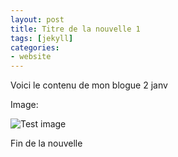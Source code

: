 ```yaml
---
layout: post
title: Titre de la nouvelle 1
tags: [jekyll] 
categories:
- website
---
```


Voici le contenu de mon blogue 2 janv

Image:

![Test image](http://localhost:4000/assets/img/socialImg.jpg)

Fin de la nouvelle

